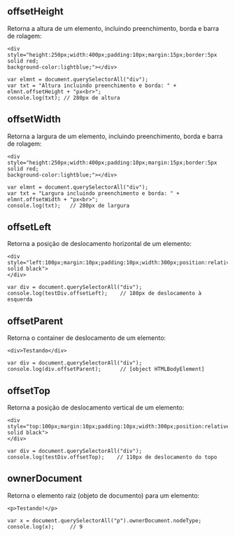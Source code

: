 ## offsetHeight
Retorna a altura de um elemento, incluindo preenchimento, borda e barra de rolagem:

    <div style="height:250px;width:400px;padding:10px;margin:15px;border:5px solid red;
    background-color:lightblue;"></div>
    
    var elmnt = document.querySelectorAll("div");
    var txt = "Altura incluindo preenchimento e borda: " + elmnt.offsetHeight + "px<br>";
    console.log(txt); // 280px de altura

## offsetWidth
Retorna a largura de um elemento, incluindo preenchimento, borda e barra de rolagem:

    <div style="height:250px;width:400px;padding:10px;margin:15px;border:5px solid red;
    background-color:lightblue;"></div>
    
    var elmnt = document.querySelectorAll("div");
    var txt = "Largura incluindo preenchimento e borda: " + elmnt.offsetWidth + "px<br>";
    console.log(txt);   // 280px de largura

## offsetLeft
Retorna a posição de deslocamento horizontal de um elemento:

    <div style="left:100px;margin:10px;padding:10px;width:300px;position:relative;border:5px solid black">
    </div>
    
    var div = document.querySelectorAll("div");
    console.log(testDiv.offsetLeft);    // 180px de deslocamento à esquerda
    
## offsetParent
Retorna o container de deslocamento de um elemento:

    <div>Testando</div>
    
    var div = document.querySelectorAll("div");
    console.log(div.offsetParent);      // [object HTMLBodyElement] 


## offsetTop
Retorna a posição de deslocamento vertical de um elemento:

    <div style="top:100px;margin:10px;padding:10px;width:300px;position:relative;border:5px solid black">
    </div>
    
    var div = document.querySelectorAll("div");
    console.log(testDiv.offsetTop);    // 110px de deslocamento do topo


## ownerDocument
Retorna o elemento raiz (objeto de documento) para um elemento:

    <p>Testando!</p>
    
    var x = document.querySelectorAll("p").ownerDocument.nodeType;  
    console.log(x);     // 9

##


##



##


##



##
